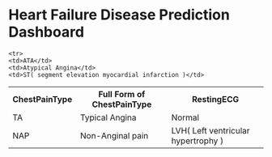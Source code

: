 
<h1>Heart Failure Disease Prediction Dashboard</h1>

<table> 
<th>ChestPainType</th>
<th> Full Form of ChestPainType</th>
<th> RestingECG </th>
  <tr>
    <td>TA</td>
    <td>Typical Angina</td>
    <td>Normal</td>
  </tr>
  
    <tr>
    <td>ATA</td>
    <td>Atypical Angina</td>
    <td>ST( segment elevation myocardial infarction )</td>
  </tr>
    <tr>
    <td>NAP</td>
    <td>Non-Anginal pain</td>
    <td>LVH( Left ventricular hypertrophy )</td>
  </tr>
</table>
